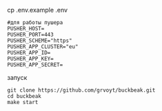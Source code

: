 cp .env.example .env

```dotenv
#для работы пушера
PUSHER_HOST=
PUSHER_PORT=443
PUSHER_SCHEME="https"
PUSHER_APP_CLUSTER="eu"
PUSHER_APP_ID=
PUSHER_APP_KEY=
PUSHER_APP_SECRET=
```


запуск 

```shell
git clone https://github.com/grvoyt/buckbeak.git
cd buckbeak
make start
```
